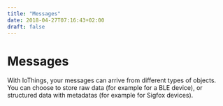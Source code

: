 ```yaml
---
title: "Messages"
date: 2018-04-27T07:16:43+02:00
draft: false
---
```


# Messages
With IoThings, your messages can arrive from different types of objects.
You can choose to store raw data (for example for a BLE device), or structured data with metadatas (for example for Sigfox devices).